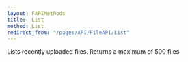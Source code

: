 ```yaml
---
layout: FAPIMethods
title:  List
method: List
redirect_from: "/pages/API/FileAPI/List"
---
```


Lists recently uploaded files. Returns a maximum of 500 files.
